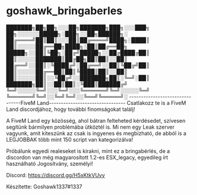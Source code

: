 # goshawk_bringaberles
███████╗██╗██╗░░░██╗███████╗███╗░░░███╗  ██╗░░░░░░█████╗░███╗░░██╗██████╗░
██╔════╝██║██║░░░██║██╔════╝████╗░████║  ██║░░░░░██╔══██╗████╗░██║██╔══██╗
█████╗░░██║╚██╗░██╔╝█████╗░░██╔████╔██║  ██║░░░░░███████║██╔██╗██║██║░░██║
██╔══╝░░██║░╚████╔╝░██╔══╝░░██║╚██╔╝██║  ██║░░░░░██╔══██║██║╚████║██║░░██║
██║░░░░░██║░░╚██╔╝░░███████╗██║░╚═╝░██║  ███████╗██║░░██║██║░╚███║██████╔╝
╚═╝░░░░░╚═╝░░░╚═╝░░░╚══════╝╚═╝░░░░░╚═╝  ╚══════╝╚═╝░░╚═╝╚═╝░░╚══╝╚═════╝░
--------------------------------FiveM Land--------------------------------
Csatlakozz te is a FiveM Land discordjához, hogy további finomságokat találj!

A FiveM Land egy közösség, ahol bátran felteheted kérdésedet, szívesen segítünk bármilyen problémába ütköztél is.
Mi nem egy Leak szerver vagyunk, amit kiteszünk az csak is ingyenes és megbízható, de abból is a LEGJOBBAK több mint 150 script van kategorizálva!

Próbálunk egyedi realeseket is kirakni, mint ez a bringabérlés, de a discordon van még magyarosított 1.2-es ESX_legacy, egyedileg írt használható 
Jogosítvány, személyi!



Discord: https://discord.gg/H5xKtkVUvv

Készítette:  Goshawk1337#1337
